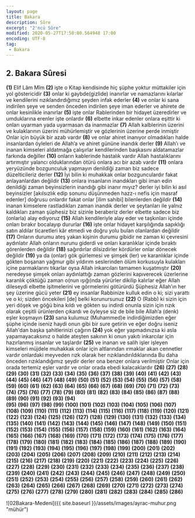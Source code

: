 ```yaml
---
layout: page
title: Bakara
description: Sûre
excerpt: "2'ncü Sûre"
modified: 2020-05-27T17:50:00.564948 17:00
encoding: UTF-8
tag: 
 - Bakara
---
```


## 2. Bakara Sûresi

**(1)** Elif Lâm Mîm
**(2)** işte o Kitap kendisinde hiç şüphe yoktur müttakiler için yol göstericidir
**(3)** onlar ki gaybde(gizlide) inanırlar ve namazlarını kılarlar ve kendilerini rızıklandırdığımız şeyden infak ederler
**(4)** ve onlar ki sana indirilen şeye ve senden önceden indirilen şeye iman ederler ve ahirete de onlar kesinlikle inanırlar
**(5)** işte onlar Rablerinden bir hidayet üzeredirler ve umduklarına erenler işte onlardır
**(6)** elbette inkar edenler onlara eşittir ki onları uyarman yada uyarmasan da inanmazlar
**(7)** Allah kalblerinin üzerini ve kulaklarının üzerini mühürlemiştir ve gözlerinin üzerine perde inmiştir Onlar için büyük bir azab vardır 
**(8)** ve onlar ahiret inanıyor olmadıkları halde insanlardan öyleleri de Allah’a ve ahiret gününe inandık derler 
**(9)** Allah’ı ve inanan kimseleri aldatmağa çalışırlar kendilerinden başkasını aldatamazlar farkında değiller
**(10)** onların kablerinde hastalık vardır Allah hastalıklarını artırmıştır yalancı olduklarından ötürü onlara acı bir azab vardır
**(11)** onlara yeryüzünde bozgunculuk yapmayın denildiği zaman biz sadece düzelticileriz derler
**(12)** İyi bilin ki muhakkak onlar bozgunculardır fakat anlayanlardan değildir
**(13)** onlara insanların inandıkları gibi iman edin denildiği zaman beyinsizlerin inandığı gibi inanır mıyız? derler iyi bilin ki asıl beyinsizler [akılsızlık edip sonunu düşünmeden hazz-ı nefis için masraf edenler] doğrusu onlardır fakat onlar [ilim sahibi] bilenlerden değildir
**(14)** inanan kimselere rastladıkları zaman inandık derler ve şeytanları ile yalnız kaldıkları zaman şüphesiz biz sizinle beraberiz derler elbette sadece biz (onlarla) alay ediyoruz 
**(15)** Allah kendileriyle alay eder ve taşkınları içinde onları bırakır bocalayıp dururlar
**(16)** işte onlar hidayet karşılığında sapıklığı satın aldılar ticaretleri kâr etmedi ve doğru yolu bulan olanlardan değildir
**(17)** Onların durumu ateş yakan kişinin durumu gibidir ne zaman ki çevresini aydınlatır Allah onların nurunu giderdi ve onları karanlıklar içinde bıraktı görenlerden değildir
**(18)** sağırdırlar dilsizdirler kördürler onlar dönecek değildir
**(19)** ya da (onlar) gök gürlemesi ve şimşek (ler) ve karanlıklar içinde gökten boşanan yağmur gibi yıldırım seslerinden ölüm korkusuyla kulakları içine parmaklarını tıkarlar oysa Allah inkarcıları tamamen kuşatmıştır
**(20)** neredeyse şimşek onları aydınlattığı zaman gözlerini kapıverecek üzerlerine karanlık çöktüğü zaman o(nun ışığı)nda yürürler dikilip kalırlar eğer Allah dileseydi elbette işitmelerini ve görmelerini götürürdü Şüphesiz Allah’ın her şey üzerine gücü yeter
**(21)** ey insanlar Rabbinize kulluk edin o ki; sizi yarattı ve o ki; sizden öncekileri [de] belki korunursunuz
**(22)** O (Rabb) ki sizin için yeri döşek ve göğü bina kıldı ve gökten su  indirdi onunla sizin için rızık olarak çeşitli ürünlerden çıkardı ve öyleyse siz de bile bile Allah’a (denk) eşler koşmayın 
**(23)** sana kulumuz (Muhammed)e indirdiğimizden eğer şüphe içinde iseniz haydi onun gibi bir sure getirin ve eğer doğru iseniz Allah'dan başka şahitlerinizi çağırın
**(24)** yok eğer yapmadınızsa ki asla yapamayacaksınız o halde ateşten sakının ki onun yakıtı inkarcılar için hazırlanmış insanlar ve taşlardır 
**(25)** ve inanan ve salih işler işleyen kimseleri müjdele muhakkak onlar için altlarından ırmaklar akan cennetler vardır onlardaki meyveden rızk olarak her rızıklandırıldıklarında Bu daha önceden rızıklandığımız şeydir derler ona benzer onlara verilmiştir Onlar için orada tertemiz eşler vardır ve onlar orada ebedi kalacaklardır
**(26)** 
**(27)** 
**(28)** 
**(29)** 
**(30)** 
**(31)** 
**(32)** 
**(33)** 
**(34)** 
**(35)** 
**(36)** 
**(37)** 
**(38)** 
**(39)** 
**(40)** 
**(41)** 
**(42)** 
**(43)** 
**(44)** 
**(45)** 
**(46)** 
**(47)** 
**(48)** 
**(49)** 
**(50)** 
**(51)** 
**(52)** 
**(53)** 
**(54)** 
**(55)** 
**(56)** 
**(57)** 
**(58)** 
**(59)** 
**(60)** 
**(61)** 
**(62)** 
**(63)** 
**(64)** 
**(65)** 
**(66)** 
**(67)** 
**(68)** 
**(69)** 
**(70)** 
**(71)** 
**(72)** 
**(73)** 
**(74)** 
**(75)** 
**(76)** 
**(77)** 
**(78)** 
**(79)** 
**(80)** 
**(81)** 
**(82)** 
**(83)** 
**(84)** 
**(85)** 
**(86)** 
**(87)** 
**(88)** 
**(89)** 
**(90)** 
**(91)**
**(92)** 
**(93)** 
**(94)**  
**(95)** 
**(96)** 
**(97)** 
**(98)** 
**(99)** 
**(100)** 
**(101)** 
**(102)** 
**(103)** 
**(104)** 
**(105)** 
**(106)** 
**(107)** 
**(108)** 
**(109)** 
**(110)** 
**(111)** 
**(112)** 
**(113)** 
**(114)** 
**(115)** 
**(116)** 
**(117)** 
**(118)** 
**(119)** 
**(120)** 
**(121)** 
**(122)** 
**(123)** 
**(124)** 
**(125)** 
**(126)** 
**(127)** 
**(128)** 
**(129)** 
**(130)** 
**(131)** 
**(132)** 
**(133)** 
**(134)** 
**(135)** 
**(140)** 
**(141)** 
**(142)** 
**(143)** 
**(144)** 
**(145)** 
**(146)** 
**(147)** 
**(148)** 
**(149)** 
**(150)** 
**(151)** 
**(152)** 
**(153)** 
**(154)** 
**(155)** 
**(156)** 
**(157)** 
**(158)** 
**(159)** 
**(160)** 
**(161)** 
**(162)** 
**(163)** 
**(164)** 
**(165)** 
**(166)** 
**(167)** 
**(168)** 
**(169)** 
**(170)** 
**(171)** 
**(172)** 
**(173)** 
**(174)** 
**(175)** 
**(176)** 
**(177)** 
**(178)** 
**(179)** 
**(180)** 
**(181)** 
**(182)** 
**(183)** 
**(184)** 
**(185)** 
**(186)** 
**(187)** 
**(188)** 
**(189)** 
**(190)** 
**(191)** 
**(192)** 
**(193)** 
**(194)** 
**(195)** 
**(196)** 
**(197)** 
**(198)** 
**(199)** 
**(200)** 
**(201)** 
**(202)** 
**(203)** 
**(204)** 
**(205)** 
**(206)** 
**(207)** 
**(208)** 
**(209)** 
**(210)** 
**(211)** 
**(212)** 
**(213)** 
**(214)** 
**(215)** 
**(216)** 
**(217)** 
**(218)** 
**(219)** 
**(220)** 
**(221)** 
**(222)** 
**(223)** 
**(224)** 
**(225)** 
**(226)** 
**(227)** 
**(228)** 
**(229)** 
**(230)** 
**(231)** 
**(232)** 
**(233)** 
**(234)** 
**(235)** 
**(236)** 
**(237)** 
**(238)** 
**(239)** 
**(240)** 
**(241)** 
**(242)** 
**(243)** 
**(244)** 
**(245)** 
**(246)** 
**(247)** 
**(248)** 
**(249)** 
**(250)** 
**(251)** 
**(252)** 
**(253)** 
**(254)** 
**(255)** 
**(256)** 
**(257)** 
**(258)** 
**(259)** 
**(260)** 
**(261)** 
**(262)** 
**(263)** 
**(264)** 
**(265)** 
**(266)** 
**(267)** 
**(268)** 
**(269)** 
**(270)** 
**(271)** 
**(272)** 
**(273)** 
**(274)** 
**(275)** 
**(276)** 
**(277)** 
**(278)** 
**(279)** 
**(280)** 
**(281)** 
**(282)** 
**(283)** 
**(284)** 
**(285)** 
**(286)** 

![02Bakara-Medeni]({{ site.baseurl }}/assets/images/ayrac-muhur.png "mühür")
